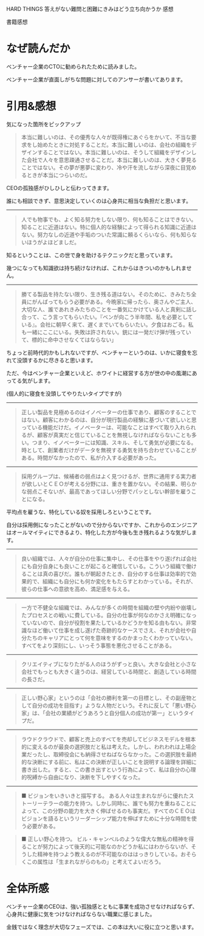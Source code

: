 HARD THINGS 答えがない難問と困難にきみはどう立ち向かうか 感想

書籍感想

# なぜ読んだか

ベンチャー企業のCTOに勧められたために読みました。

ベンチャー企業が直面しがちな問題に対してのアンサーが書いてあります。

# 引用&感想

気になった箇所をピックアップ

> 本当に難しいのは、その優秀な人々が既得権にあぐらをかいて、不当な要求をし始めたときに対処することだ。本当に難しいのは、会社の組織をデザインすることではない。本当に難しいのは、そうして組織をデザインした会社で人々を意思疎通させることだ。本当に難しいのは、大きく夢見ることではない。その夢が悪夢に変わり、冷や汗を流しながら深夜に目覚めるときが本当につらいのだ。

CEOの孤独感がひしひしと伝わってきます。

誰にも相談できず、意思決定していくのは心身共に相当な負担だと思います。

--------------------------------------------------------------------------------

> 人でも物事でも、よく知る努力をしない限り、何も知ることはできない。知ることに近道はない。特に個人的な経験によって得られる知識に近道はない。努力なしの近道や手垢のついた常識に頼るくらいなら、何も知らないほうがよほどましだ。

知るということは、この世で身を助けるテクニックだと思っています。

幾つになっても知識欲は持ち続けなければ、これからはきついのかもしれません。

--------------------------------------------------------------------------------

> 勝てる製品を持たない限り、生き残る道はない。そのために、きみたち全員にがんばってもらう必要がある。今晩家に帰ったら、奥さんやご主人、大切な人、誰であれきみたちのことを一番気にかけている人と真剣に話し合って、こう言ってもらいたい。『ベンが向こう半年間、私を必要としている』。会社に朝早く来て、遅くまでいてもらいたい。夕食はおごる。私も一緒にここにいる。失敗は許されない。銃には一発だけ弾が残っていて、標的に命中させなくてはならない」

ちょっと前時代的かもしれないですが、ベンチャーというのは、いかに寝食を忘れて没頭するかに尽きると思います。

ただ、今はベンチャー企業といえど、ホワイトに経営する方が世の中の風潮にあってる気がします。

(個人的に寝食を没頭してやりたいタイプですが)

--------------------------------------------------------------------------------

> 正しい製品を見極めるのはイノベーターの仕事であり、顧客のすることではない。顧客にわかるのは、自分が現行製品の経験に基づいて欲しいと思っている機能だけだ。イノベーターは、可能なことはすべて取り入れられるが、顧客が真実だと信じていることを無視しなければならないことも多い。つまり、イノベーターには知識、スキル、そして勇気が必要になる。時として、創業者だけがデータを無視する勇気を持ち合わせていることがある。時間がなかったので、私が介入する必要があった。

--------------------------------------------------------------------------------

> 採用グループは、候補者の弱点はよく見つけるが、世界に通用する実力者が欲しいとＣＥＯが考える分野には、重きを置かない。その結果、明らかな弱点こそないが、最高であってほしい分野でパッとしない幹部を雇うことになる。

平均点を雇うな、特化している奴を採用しろということです。

自分は採用側になったことがないので分からないですか、これからのエンジニアはオールマイティにできるより、特化した方が今後も生き残れるような気がします。

--------------------------------------------------------------------------------

> 良い組織では、人々が自分の仕事に集中し、その仕事をやり遂げれば会社にも自分自身にも良いことが起こると確信している。こういう組織で働けることは真の喜びだ。誰もが朝起きたとき、自分のする仕事は効率的で効果的で、組織にも自分にも何か変化をもたらすとわかっている。それが、彼らの仕事への意欲を高め、満足感を与える。

--------------------------------------------------------------------------------

> 一方で不健全な組織では、みんなが多くの時間を組織の壁や内紛や崩壊したプロセスとの戦いに費している。自分の仕事が何なのかさえ明確になっていないので、自分が役割を果たしているかどうかを知る由もない。非常識なほど働いて仕事を成し遂げた奇跡的なケースでさえ、それが会社や自分たちのキャリアにとって何を意味をするのかまったくわかっていない。すべてをより深刻にし、いっそう事態を悪化させることがある。

--------------------------------------------------------------------------------

> クリエイティブになりたがる人のほうがずっと良い。大きな会社と小さな会社でもっとも大きく違うのは、経営している時間と、創造している時間の長さだ。

--------------------------------------------------------------------------------

> 正しい野心家」というのは「会社の勝利を第一の目標とし、その副産物として自分の成功を目指す」ような人物だという。それに反して「悪い野心家」は、「会社の業績がどうあろうと自分個人の成功が第一」というタイプだ。

--------------------------------------------------------------------------------

> ラウドクラウドで、顧客と売上のすべてを売却してビジネスモデルを根本的に変えるのが最良の選択肢だと私は考えた。しかし、われわれは上場企業だったし、取締役会にも納得させねばならなかった。この選択肢を最終的な決断にする前に、私はこの決断が正しいことを説明する論理を詳細に書き出した。すると、この書き出すという行為によって、私は自分の心理的呪縛から自由になり、決断を下しやすくなった。

--------------------------------------------------------------------------------

> ■ ビジョンをいきいきと描写する。 ある人々は生まれながらに優れたストーリーテラーの能力を持つ。しかし同時に、誰でも努力を重ねることによって、この分野の能力を大きく伸ばせるのも事実だ。すべてのＣＥＯはビジョンを語るというリーダーシップ能力を伸ばすために十分な時間を使う必要がある。

> ■ 正しい野心を持つ。 ビル・キャンベルのような偉大な無私の精神を得ることが努力によって後天的に可能なのかどうか私にはわからないが、そうした精神を持つよう教えるのが不可能なのははっきりしている。おそらくこの属性は「生まれながらのもの」と考えてよいだろう。

# 全体所感

ベンチャー企業のCEOは、強い孤独感とともに事業を成功させなければならず、心身共に健康に気をつけなければならない職業に感じました。

金銭ではなく理念が大切なフェーズでは、この本は大いに役に立つと思います。

